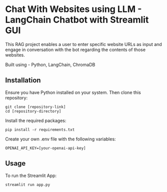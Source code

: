 # Chat With Websites using LLM - LangChain Chatbot with Streamlit GUI

This RAG project enables a user to enter specific website URLs as input and engage in conversation with the bot regarding the contents of those websites.

Built using - Python, LangChain, ChromaDB

## Installation

Ensure you have Python installed on your system. Then clone this repository:

```
git clone [repository-link]
cd [repository-directory]
```

Install the required packages:
```
pip install -r requirements.txt
```

Create your own .env file with the following variables:
```
OPENAI_API_KEY=[your-openai-api-key]
```

## Usage

To run the Streamlit App:
```
streamlit run app.py
```
